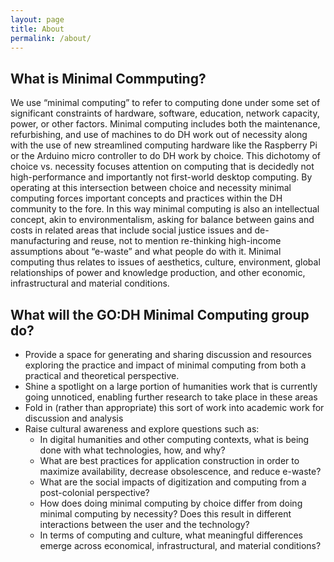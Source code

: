 ```yaml
---
layout: page
title: About
permalink: /about/ 
---
```


## What is Minimal Commputing?

We use “minimal computing” to refer to computing done under some set of significant constraints of hardware, software, education, network capacity, power, or other factors. Minimal computing includes both the maintenance, refurbishing, and use of machines to do DH work out of necessity along with the use of new streamlined computing hardware like the Raspberry Pi or the Arduino micro controller to do DH work by choice. This dichotomy of choice vs. necessity focuses attention on computing that is decidedly not high-performance and importantly not first-world desktop computing. By operating at this intersection between choice and necessity minimal computing forces important concepts and practices within the DH community to the fore. In this way minimal computing is also an intellectual concept, akin to environmentalism, asking for balance between gains and costs in related areas that include social justice issues and de-manufacturing and reuse, not to mention re-thinking high-income assumptions about “e-waste” and what people do with it. Minimal computing thus relates to issues of aesthetics, culture, environment, global relationships of power and knowledge production, and other economic, infrastructural and material conditions.

## What will the GO:DH Minimal Computing group do?

* Provide a space for generating and sharing discussion and resources exploring the practice and impact of minimal computing from both a practical and theoretical perspective.
* Shine a spotlight on a large portion of humanities work that is currently going unnoticed, enabling further research to take place in these areas
* Fold in (rather than appropriate) this sort of work into academic work for discussion and analysis
* Raise cultural awareness and explore questions such as:
    - In digital humanities and other computing contexts, what is being done with what technologies, how, and why?
    - What are best practices for application construction in order to maximize availability, decrease obsolescence, and reduce e-waste?
    - What are the social impacts of digitization and computing from a post-colonial perspective?
    - How does doing minimal computing by choice differ from doing minimal computing by necessity? Does this result in different interactions between the user and the technology?
    - In terms of computing and culture, what meaningful differences emerge across economical, infrastructural, and material conditions?
    